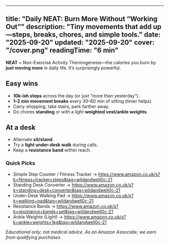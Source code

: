 <!-- /content/guides/daily-neat-movement.md -->
---
title: "Daily NEAT: Burn More Without “Working Out”"
description: "Tiny movements that add up—steps, breaks, chores, and simple tools."
date: "2025-09-20"
updated: "2025-09-20"
cover: "/cover.png"
readingTime: "6 min"
---

**NEAT** = Non-Exercise Activity Thermogenesis—the calories you burn by **just moving more** in daily life. It’s surprisingly powerful.

## Easy wins
- **10k-ish steps** across the day (or just “more than yesterday”).
- **1–2 min movement breaks** every 30–60 min of sitting (timer helps).
- Carry shopping, take stairs, park farther away.
- Do chores **standing** or with a light **weighted vest/ankle weights**.

## At a desk
- Alternate **sit/stand**.
- Try a **light under-desk walk** during calls.
- Keep a **resistance band** within reach.

### Quick Picks
- Simple Step Counter / Fitness Tracker → <https://www.amazon.co.uk/s?k=fitness+tracker+steps&tag=wildandwell0c-21>
- Standing Desk Converter → <https://www.amazon.co.uk/s?k=standing+desk+converter&tag=wildandwell0c-21>
- Under-Desk Walking Pad → <https://www.amazon.co.uk/s?k=walking+pad&tag=wildandwell0c-21>
- Resistance Bands → <https://www.amazon.co.uk/s?k=resistance+bands+set&tag=wildandwell0c-21>
- Ankle Weights (Light) → <https://www.amazon.co.uk/s?k=ankle+weights+1kg&tag=wildandwell0c-21>

*Educational only; not medical advice. As an Amazon Associate, we earn from qualifying purchases.*
